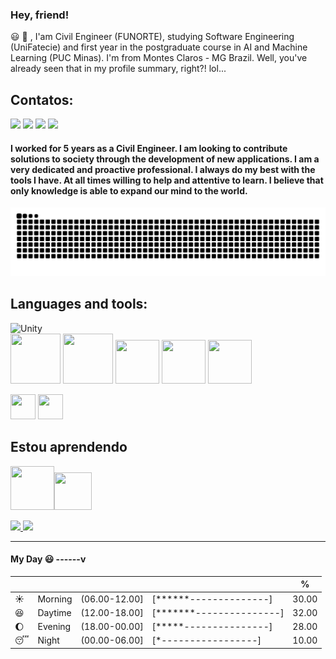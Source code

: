 ### Hey, friend!

 :smiley: :wave:   , I'am Civil Engineer (FUNORTE), studying Software Engineering (UniFatecie) and first year in the postgraduate course in AI and Machine Learning (PUC Minas). I'm from Montes Claros - MG Brazil. Well, you've already seen that in my profile summary, right?! lol...
 
## Contatos:

<div>
<a href="https://www.youtube.com/https://www.youtube.com/channel/UCvjn1p6Pny3f2StiLvwR2Cw" target="_blank"><img src="https://img.shields.io/badge/YouTube-FF0000?style=for-the-badge&logo=youtube&logoColor=white" target="_blank"></a>
<a href="https://instagram.com/m_brito93" target="_blank"><img src="https://img.shields.io/badge/-Instagram-%23E4405F?style=for-the-badge&logo=instagram&logoColor=white" target="_blank"></a>
<a href = "mailto:marcelobrito.py@gmail.com"><img src="https://img.shields.io/badge/Gmail-D14836?style=for-the-badge&logo=gmail&logoColor=white" target="_blank"></a>
<a href="https://www.linkedin.com/in/marcelo-brito-de-morais-b18aa5214/" target="_blank"><img src="https://img.shields.io/badge/-LinkedIn-%230077B5?style=for-the-badge&logo=linkedin&logoColor=white" target="_blank"></a>   
</div>

  
#### I worked for 5 years as a Civil Engineer. I am looking to contribute solutions to society through the development of new applications. I am a very dedicated and proactive professional. I always do my best with the tools I have. At all times willing to help and attentive to learn. I believe that only knowledge is able to expand our mind to the world.
![snake gif](https://github.com/CeLo93/CeLo93/blob/output/github-contribution-grid-snake.svg)
<h2 align="left">Languages and tools:</h2>

![Unity](https://img.shields.io/badge/unity-%23000000.svg?style=for-the-badge&logo=unity&logoColor=white)            
<img src="https://cdn.jsdelivr.net/gh/devicons/devicon/icons/blender/blender-original-wordmark.svg" width="80" height="80" />
<img src="https://cdn.jsdelivr.net/gh/devicons/devicon/icons/visualstudio/visualstudio-plain-wordmark.svg" width="80" height="80" />
<img src="https://cdn.jsdelivr.net/gh/devicons/devicon/icons/jupyter/jupyter-original-wordmark.svg" width="70" height="70" />
<img src="https://cdn.jsdelivr.net/gh/devicons/devicon/icons/git/git-original-wordmark.svg" width="70" height="70" />
<img src="https://cdn.jsdelivr.net/gh/devicons/devicon/icons/pycharm/pycharm-original-wordmark.svg" width="70" height="70" />

<img src="https://cdn.jsdelivr.net/gh/devicons/devicon/icons/python/python-original-wordmark.svg" width="40" height="40" />  <img src="https://cdn.jsdelivr.net/gh/devicons/devicon/icons/csharp/csharp-original.svg" width="40" height="40" />
## Estou aprendendo
<img src="https://cdn.jsdelivr.net/gh/devicons/devicon/icons/kotlin/kotlin-plain-wordmark.svg" width="70" height="70" /><img src="https://cdn.jsdelivr.net/gh/devicons/devicon/icons/java/java-original-wordmark.svg" width="60" height="60" />

<div>
<a href="https://github.com/CeLo93">
<img height="120em" src="https://github-readme-stats.vercel.app/api/top-langs/?username=CeLo93&layout=compact&langs_count=7&theme=dracula"/ >
<img height="120em" src="https://github-readme-stats.vercel.app/api?username=CeLo93&show_icons=true&theme=dracula&include_all_commits=true&count_private=true"/ >
</div> </a> 


 ______________________________________________________________________________
 #### My Day :smiley: ------v
 

| | | | |%|
| --- | --- | --- | --- | --- |
| :sunny: | Morning | (06.00-12.00] | [******--------------] | 30.00 |
| :satisfied: | Daytime | (12.00-18.00] | [*******---------------] | 32.00 |
| :moon: | Evening | (18.00-00.00] | [*****---------------] | 28.00 |
| :sleeping: | Night | (00.00-06.00] | [*-----------------] | 10.00 |








